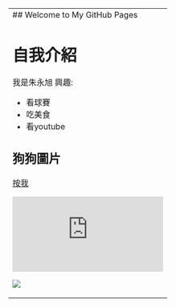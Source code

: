 
<table><td bgcolor=>
## Welcome to My GitHub Pages

# 自我介紹
我是朱永旭
興趣:
- 看球賽
- 吃美食
- 看youtube
## 狗狗圖片
[按我](.\hello.html)


![](https://pgw.udn.com.tw/gw/photo.php?u=https://uc.udn.com.tw/photo/2020/05/28/realtime/7946248.jpg&x=0&y=0&sw=0&sh=0&sl=W&fw=800&exp=3600&w=930)

![](https://as.chdev.tw/web/article/b/0/4/b1814323-0790-4b70-a3b1-6cbc87d37d1f/A0951616.jpg)


